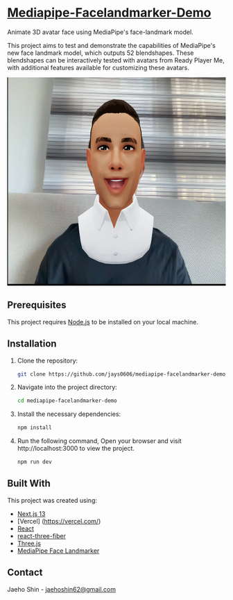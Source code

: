 # [Mediapipe-Facelandmarker-Demo](https://mediapipe-facelandmark-demo.vercel.app/) 

Animate 3D avatar face using MediaPipe's face-landmark model.

This project aims to test and demonstrate the capabilities of MediaPipe's new face landmark model, which outputs 52 blendshapes. These blendshapes can be interactively tested with avatars from Ready Player Me, with additional features available for customizing these avatars.

<img src="public/assets/demo/sample.png" width="640" height="480" />

## Prerequisites

This project requires [Node.js](https://nodejs.org/en/download/) to be installed on your local machine.

## Installation

1. Clone the repository:
   ```sh
   git clone https://github.com/jays0606/mediapipe-facelandmarker-demo.git
   ```
2. Navigate into the project directory:
   ```sh
   cd mediapipe-facelandmarker-demo
   ```
3. Install the necessary dependencies:
   ```sh
   npm install
   ```
4. Run the following command, Open your browser and visit http://localhost:3000 to view the project.
    ```sh
    npm run dev
    ```
## Built With

This project was created using:

- [Next.js 13](https://nextjs.org/)
- [Vercel] (https://vercel.com/)
- [React](https://reactjs.org/)
- [react-three-fiber](https://github.com/pmndrs/react-three-fiber)
- [Three.js](https://threejs.org/)
- [MediaPipe Face Landmarker](https://developers.google.com/mediapipe/api/solutions/js/tasks-vision.facelandmarker)

## Contact
Jaeho Shin - jaehoshin62@gmail.com
